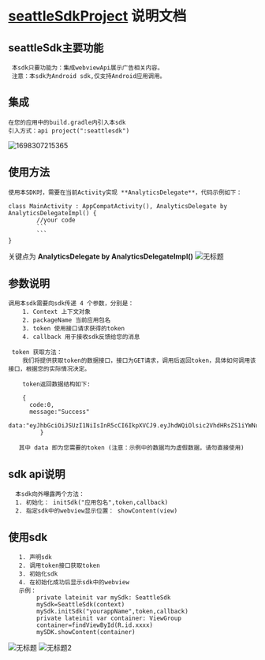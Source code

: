 # [seattleSdkProject](https://github.com/broad-solutions/seattleSdkProject#seattlesdkproject) 说明文档

## seattleSdk主要功能
	 本sdk只要功能为：集成webviewApi展示广告相关内容。
	 注意：本sdk为Android sdk,仅支持Android应用调用。

## 集成
	在您的应用中的build.gradle内引入本sdk
	引入方式：api project(":seattlesdk")
 ![1698307215365](https://github.com/broad-solutions/seattleSdkProject/assets/29178778/e6626b07-b958-48d8-8a81-ed281fc7a457)

## 使用方法
	使用本SDK时，需要在当前Activity实现 **AnalyticsDelegate**，代码示例如下：
```
class MainActivity : AppCompatActivity(), AnalyticsDelegate by AnalyticsDelegateImpl() {
		//your code
		```
		```
}
```
关键点为 **AnalyticsDelegate by AnalyticsDelegateImpl()**
![无标题](https://github.com/broad-solutions/seattleSdkProject/assets/29178778/e01a5efe-6521-4851-b44b-88c845f60971)



## 参数说明
	调用本sdk需要向sdk传递 4 个参数，分别是：
		1. Context 上下文对象
		2. packageName 当前应用包名
		3. token 使用接口请求获得的token
		4. callback 用于接收sdk反馈给您的消息
		
	 token 获取方法：
		我们将提供获取token的数据接口，接口为GET请求，调用后返回token，具体如何调用该接口，根据您的实际情况决定。
  
		token返回数据结构如下:
  
		{
		  code:0,
		  message:"Success"
		  data:"eyJhbGciOiJSUzI1NiIsInR5cCI6IkpXVCJ9.eyJhdWQiOlsic2VhdHRsZS1iYWNrZW5kLW9hdXRoIiwic2VhdHRsZS1iYWNrZW5kLWFwaSJdLCJzY29wZSI6WyJyZWFkIiwid3JpdGUiXSwiZXhwIjoxNjk4MzE2MTIwLCJhdXRob3JpdGllcyI6WyJBU"
             }
       
       其中 data 即为您需要的token (注意：示例中的数据均为虚假数据，请勿直接使用)
  ## sdk api说明
	  本sdk向外曝露两个方法：
	  1. 初始化： initSdk("应用包名",token,callback)
	  2. 指定sdk中的webview显示位置： showContent(view)
## 使用sdk
	   1. 声明sdk
	   2. 调用token接口获取token
	   3. 初始化sdk
	   4. 在初始化成功后显示sdk中的webview
	   示例：
	        private lateinit var mySdk: SeattleSdk
	        mySdk=SeattleSdk(context)
	        mySdk.initSdk("yourappName",token,callback)
	        private lateinit var container: ViewGroup
	        container=findViewById(R.id.xxxx)
            mySDK.showContent(container)
        
![无标题](https://github.com/broad-solutions/seattleSdkProject/assets/29178778/a5d79702-c923-428d-814e-18aa09c70e31)
![无标题2](https://github.com/broad-solutions/seattleSdkProject/assets/29178778/c1d57d6c-b589-4ce0-9c72-70f46c176e55)

